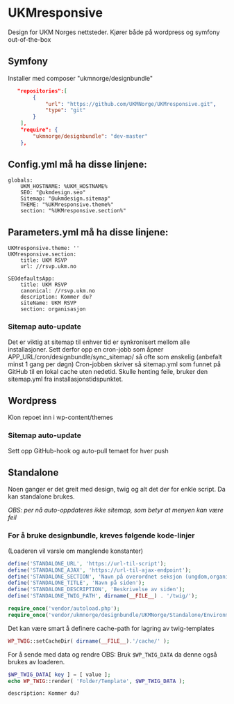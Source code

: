 UKMresponsive
=============
Design for UKM Norges nettsteder. Kjører både på wordpress og symfony out-of-the-box

## Symfony
Installer med composer "ukmnorge/designbundle"
```json
   "repositories":[
	    {
            "url": "https://github.com/UKMNorge/UKMresponsive.git",
            "type": "git"
        }
    ],
    "require": {
        "ukmnorge/designbundle": "dev-master"
    },
``` 

## Config.yml må ha disse linjene:
```
globals:
    UKM_HOSTNAME: %UKM_HOSTNAME%
    SEO: "@ukmdesign.seo"
    Sitemap: "@ukmdesign.sitemap"
    THEME: "%UKMresponsive.theme%"
    section: "%UKMresponsive.section%"
```

## Parameters.yml må ha disse linjene:
```
UKMresponsive.theme: ''
UKMresponsive.section:
    title: UKM RSVP
    url: //rsvp.ukm.no

SEOdefaultsApp:
    title: UKM RSVP
    canonical: //rsvp.ukm.no
    description: Kommer du?
    siteName: UKM RSVP
    section: organisasjon
```

### Sitemap auto-update
Det er viktig at sitemap til enhver tid er synkronisert mellom alle installasjoner.
Sett derfor opp en cron-jobb som åpner APP_URL/cron/designbundle/sync_sitemap/ så ofte som ønskelig (anbefalt minst 1 gang per døgn)
Cron-jobben skriver så sitemap.yml som funnet på GitHub til en lokal cache uten nedetid. Skulle henting feile, bruker den sitemap.yml fra installasjonstidspunktet.

## Wordpress
Klon repoet inn i wp-content/themes
### Sitemap auto-update
Sett opp GitHub-hook og auto-pull temaet for hver push

## Standalone
Noen ganger er det greit med design, twig og alt det der for enkle script. Da kan standalone brukes.

*OBS: per nå auto-oppdateres ikke sitemap, som betyr at menyen kan være feil*

### For å bruke designbundle, kreves følgende kode-linjer
(Loaderen vil varsle om manglende konstanter)
```php
define('STANDALONE_URL', 'https://url-til-script');
define('STANDALONE_AJAX', 'https://url-til-ajax-endpoint');
define('STANDALONE_SECTION', 'Navn på overordnet seksjon (ungdom,organisasjonen osv)');
define('STANDALONE_TITLE', 'Navn på siden');
define('STANDALONE_DESCRIPTION', 'Beskrivelse av siden');
define('STANDALONE_TWIG_PATH', dirname(__FILE__) . '/twig/');

require_once('vendor/autoload.php');
require_once('vendor/ukmnorge/designbundle/UKMNorge/Standalone/Environment/loader.php');
```
Det kan være smart å definere cache-path for lagring av twig-templates
```php
WP_TWIG::setCacheDir( dirname(__FILE__).'/cache/' );
```

For å sende med data og rendre
OBS: Bruk `$WP_TWIG_DATA` da denne også brukes av loaderen.
```php
$WP_TWIG_DATA[ key ] = [ value ];
echo WP_TWIG::render( 'Folder/Template', $WP_TWIG_DATA );
```
    description: Kommer du?
